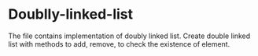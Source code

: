 # Doublly-linked-list

The file contains implementation of doubly linked list.
Create double linked list with methods to add, remove, to check the existence of element.
